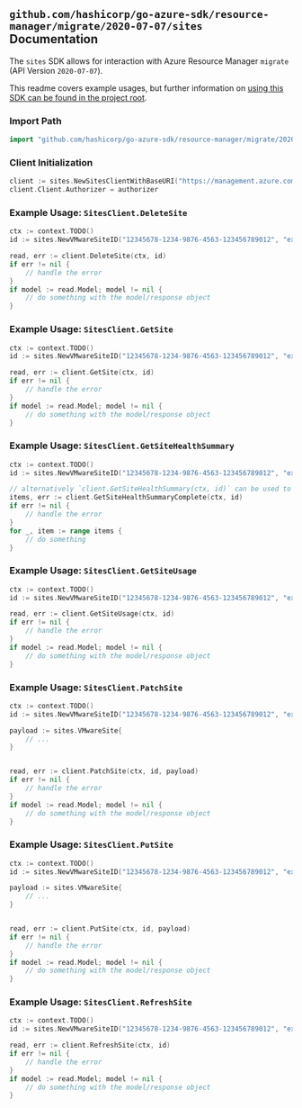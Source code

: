 
## `github.com/hashicorp/go-azure-sdk/resource-manager/migrate/2020-07-07/sites` Documentation

The `sites` SDK allows for interaction with Azure Resource Manager `migrate` (API Version `2020-07-07`).

This readme covers example usages, but further information on [using this SDK can be found in the project root](https://github.com/hashicorp/go-azure-sdk/tree/main/docs).

### Import Path

```go
import "github.com/hashicorp/go-azure-sdk/resource-manager/migrate/2020-07-07/sites"
```


### Client Initialization

```go
client := sites.NewSitesClientWithBaseURI("https://management.azure.com")
client.Client.Authorizer = authorizer
```


### Example Usage: `SitesClient.DeleteSite`

```go
ctx := context.TODO()
id := sites.NewVMwareSiteID("12345678-1234-9876-4563-123456789012", "example-resource-group", "vmwareSiteValue")

read, err := client.DeleteSite(ctx, id)
if err != nil {
	// handle the error
}
if model := read.Model; model != nil {
	// do something with the model/response object
}
```


### Example Usage: `SitesClient.GetSite`

```go
ctx := context.TODO()
id := sites.NewVMwareSiteID("12345678-1234-9876-4563-123456789012", "example-resource-group", "vmwareSiteValue")

read, err := client.GetSite(ctx, id)
if err != nil {
	// handle the error
}
if model := read.Model; model != nil {
	// do something with the model/response object
}
```


### Example Usage: `SitesClient.GetSiteHealthSummary`

```go
ctx := context.TODO()
id := sites.NewVMwareSiteID("12345678-1234-9876-4563-123456789012", "example-resource-group", "vmwareSiteValue")

// alternatively `client.GetSiteHealthSummary(ctx, id)` can be used to do batched pagination
items, err := client.GetSiteHealthSummaryComplete(ctx, id)
if err != nil {
	// handle the error
}
for _, item := range items {
	// do something
}
```


### Example Usage: `SitesClient.GetSiteUsage`

```go
ctx := context.TODO()
id := sites.NewVMwareSiteID("12345678-1234-9876-4563-123456789012", "example-resource-group", "vmwareSiteValue")

read, err := client.GetSiteUsage(ctx, id)
if err != nil {
	// handle the error
}
if model := read.Model; model != nil {
	// do something with the model/response object
}
```


### Example Usage: `SitesClient.PatchSite`

```go
ctx := context.TODO()
id := sites.NewVMwareSiteID("12345678-1234-9876-4563-123456789012", "example-resource-group", "vmwareSiteValue")

payload := sites.VMwareSite{
	// ...
}


read, err := client.PatchSite(ctx, id, payload)
if err != nil {
	// handle the error
}
if model := read.Model; model != nil {
	// do something with the model/response object
}
```


### Example Usage: `SitesClient.PutSite`

```go
ctx := context.TODO()
id := sites.NewVMwareSiteID("12345678-1234-9876-4563-123456789012", "example-resource-group", "vmwareSiteValue")

payload := sites.VMwareSite{
	// ...
}


read, err := client.PutSite(ctx, id, payload)
if err != nil {
	// handle the error
}
if model := read.Model; model != nil {
	// do something with the model/response object
}
```


### Example Usage: `SitesClient.RefreshSite`

```go
ctx := context.TODO()
id := sites.NewVMwareSiteID("12345678-1234-9876-4563-123456789012", "example-resource-group", "vmwareSiteValue")

read, err := client.RefreshSite(ctx, id)
if err != nil {
	// handle the error
}
if model := read.Model; model != nil {
	// do something with the model/response object
}
```
